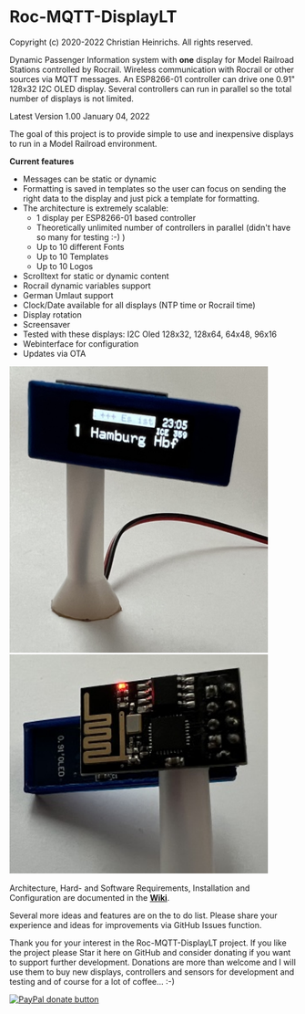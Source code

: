 # Roc-MQTT-DisplayLT

Copyright (c) 2020-2022 Christian Heinrichs.
All rights reserved.


Dynamic Passenger Information system with **one** display for Model Railroad Stations controlled by Rocrail.
Wireless communication with Rocrail or other sources via MQTT messages.
An ESP8266-01 controller can drive one 0.91" 128x32 I2C OLED display. 
Several controllers can run in parallel so the total number of displays is not limited.

Latest Version 1.00 
January 04, 2022 

The goal of this project is to provide simple to use and inexpensive displays to run in a Model Railroad environment.

**Current features**  
- Messages can be static or dynamic
- Formatting is saved in templates so the user can focus on sending the right data to the display and just pick a template for formatting.
- The architecture is extremely scalable:
	* 1 display per ESP8266-01 based controller
	* Theoretically unlimited number of controllers in parallel (didn't have so many for testing :-) )
	* Up to 10 different Fonts
	* Up to 10 Templates
	* Up to 10 Logos
- Scrolltext for static or dynamic content
- Rocrail dynamic variables support
- German Umlaut support
- Clock/Date available for all displays (NTP time or Rocrail time)
- Display rotation
- Screensaver
- Tested with these displays: I2C Oled 128x32, 128x64, 64x48, 96x16
- Webinterface for configuration
- Updates via OTA

<img src="doc/ltfront.jpg" width="90%" alt="Trainstation"/>  
<img src="doc/ltback.jpg" width="90%" alt="Trainstation"/>  

Architecture, Hard- and Software Requirements, Installation and Configuration are documented in the [**Wiki**](https://github.com/chrisweather/RocMQTTdisplay/wiki).

Several more ideas and features are on the to do list.
Please share your experience and ideas for improvements via GitHub Issues function.

Thank you for your interest in the Roc-MQTT-DisplayLT project.
If you like the project please Star it here on GitHub and consider donating if you want to support further development.
Donations are more than welcome and I will use them to buy new displays, controllers and sensors for development and testing and of course for a lot of coffee... :-)

[![PayPal donate button](https://img.shields.io/badge/Donate-PayPal-green.svg)](https://www.paypal.com/donate?hosted_button_id=XC7T2ECBQYNJ2)
